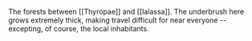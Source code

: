 The forests between [[Thyropae]] and [[Ialassa]]. The underbrush here grows extremely thick, making travel difficult for near everyone -- excepting, of course, the local inhabitants.
